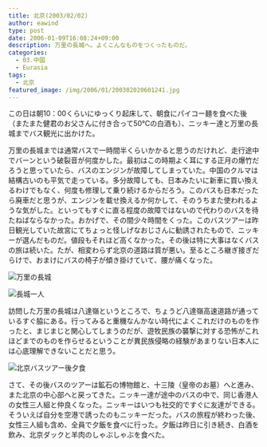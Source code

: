 ```yaml
---
title: 北京(2003/02/02)
author: eawind
type: post
date: 2006-01-09T16:08:24+09:00
description: 万里の長城へ。よくこんなものをつくったものだ。
categories:
  - 03.中国
  - Eurasia
tags:
  - 北京
featured_image: /img/2006/01/200302020601241.jpg
---
```

この日は朝10：00くらいにゆっくり起床して、朝食にパイコー麺を食べた後（またまた健君のお父さんに付き合って50℃の白酒も）、ニッキー達と万里の長城までバス観光に出かけた。

万里の長城までは通常バスで一時間半くらいかかると思うのだけれど、走行途中でバーンという破裂音が何度かした。最初はこの時期よく耳にする正月の爆竹だろうと思っていたら、バスのエンジンが故障してしまっていた。中国のクルマは結構古いのも平気で走っている。多分故障しても、日本みたいに新車に買い換えるわけでもなく、何度も修理して乗り続けるからだろう。このバスも日本だったら廃車だと思うが、エンジンを載せ換えるか何かして、そのうちまた使われるような気がした。といってもすぐに直る程度の故障ではないので代わりのバスを待たねばならなかった。おかげで、その間少々時間をくった。このバスツアーは昨日観光していた故宮にてちょっと怪しげなおじさんに勧誘されたもので、ニッキーが選んだものだ。値段もそれほど高くなかった。その後は特に大事はなくバスの旅は続いた。たが、相変わらず北京の道路は質が悪い。至るところ継ぎ接ぎだらけで、おまけにバスの椅子が傾き掛けていて、腰が痛くなった。

![万里の長城](/img/2006/01/200302020623361.jpg)

![長城一人](/img/2006/01/200302020601241.jpg)

訪問した万里の長城は八達嶺というところで、ちょうど八達嶺高速道路が通っているすぐ脇にある。行ってみると重機なんかない時代によくこれだけのものを作ったと、まじまじと関心してしまうのだが、遊牧民族の襲撃に対する恐怖がこれほどまでのものを作らせるということが異民族侵略の経験があまりない日本人には心底理解できないことだと思う。

![北京バスツアー後夕食](/img/2006/01/200302021250281.jpg)

さて、その後バスのツアーは鉱石の博物館と、十三陵（皇帝のお墓）へと進み、また北京の中心部へと戻ってきた。ニッキー達が途中のバスの中で、同じ香港人の女性三人組と仲良くなった。ニッキーはいつも社交的ですぐに友達ができる。そういえば自分を空港で誘ったのもニッキーだった。バスの旅程が終わった後、女性三人組も含め、全員で夕飯を食べに行った。夕飯は昨日に引き続き、白酒を飲み、北京ダックと羊肉のしゃぶしゃぶを食べた。
